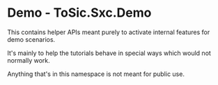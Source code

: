 ﻿# Demo - ToSic.Sxc.Demo

This contains helper APIs meant purely to activate internal features
for demo scenarios. 

It's mainly to help the tutorials behave in special ways which would not normally work. 

Anything that's in this namespace is not meant for public use. 